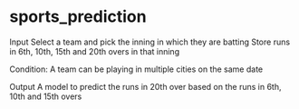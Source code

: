 # sports_prediction
Input
Select a team and pick the inning in which they are batting
Store runs in 6th, 10th, 15th and 20th overs in that inning

Condition: A team can be playing in multiple cities on the same date

Output
A model to predict the runs in 20th over based on the runs in 6th, 10th and 15th overs
